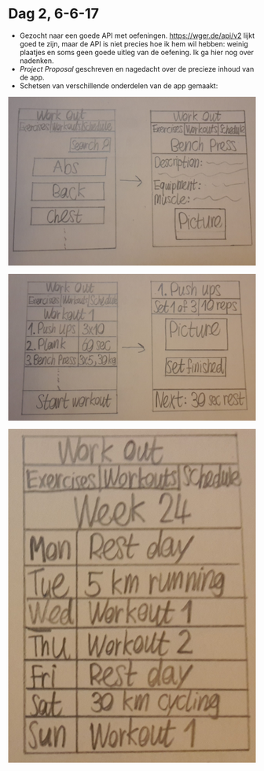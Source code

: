 # Dag 2, 6-6-17

* Gezocht naar een goede API met oefeningen. https://wger.de/api/v2 lijkt
goed te zijn, maar de API is niet precies hoe ik hem wil hebben: weinig plaatjes
en soms geen goede uitleg van de oefening. Ik ga hier nog over nadenken.
* *Project Proposal* geschreven en nagedacht over de precieze inhoud van de app.
* Schetsen van verschillende onderdelen van de app gemaakt:

![](doc/exercises.jpg)

![](doc/workouts.jpg)

![](doc/schedule.jpg)
